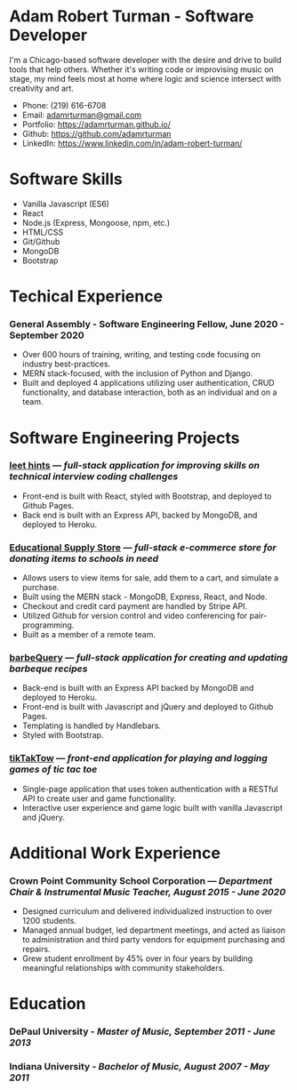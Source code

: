# Adam Robert Turman - Software Developer


I'm a Chicago-based software developer with the desire and drive to build tools that help others. Whether it's writing code or improvising music on stage, my mind feels most at home where logic and science intersect with creativity and art.


- Phone: (219) 616-6708
- Email: adamrturman@gmail.com
- Portfolio: https://adamrturman.github.io/
- Github: https://github.com/adamrturman
- LinkedIn: https://www.linkedin.com/in/adam-robert-turman/


# Software Skills
- Vanilla Javascript (ES6)
- React
- Node.js (Express, Mongoose, npm, etc.)
- HTML/CSS
- Git/Github
- MongoDB
- Bootstrap

# Techical Experience
### General Assembly - Software Engineering Fellow, June 2020 - September 2020
- Over 600 hours of training, writing, and testing code focusing on industry best-practices.
- MERN stack-focused, with the inclusion of Python and Django.
- Built and deployed 4 applications utilizing user authentication, CRUD functionality, and database interaction, both as an individual and on a team.


# Software Engineering Projects

### [leet hints](https://adamrturman.github.io/leet-hints-client/#/) — *full-stack application for improving skills on technical interview coding challenges*
- Front-end is built with React, styled with Bootstrap, and deployed to Github Pages.
- Back end is built with an Express API, backed by MongoDB, and deployed to Heroku.

### [Educational Supply Store](https://worldwide-coders.github.io/educational-store/#/) — *full-stack e-commerce store for donating items to schools in need*
- Allows users to view items for sale, add them to a cart, and simulate a purchase.
- Built using the MERN stack - MongoDB, Express, React, and Node.
- Checkout and credit card payment are handled by Stripe API.
- Utilized Github for version control and video conferencing for pair-programming.
- Built as a member of a remote team.

### [barbeQuery](https://adamrturman.github.io/barbeQuery-client/) — *full-stack application for creating and updating barbeque recipes*
- Back-end is built with an Express API backed by MongoDB and deployed to Heroku.
- Front-end is built with Javascript and jQuery and deployed to Github Pages.
- Templating is handled by Handlebars.
- Styled with Bootstrap.

### [tikTakTow](https://adamrturman.github.io/tiktaktow-client/) — *front-end application for playing and logging games of tic tac toe*
- Single-page application that uses token authentication with a RESTful API to create user and game functionality.
- Interactive user experience and game logic built with vanilla Javascript and jQuery.

# Additional Work Experience
### Crown Point Community School Corporation — *Department Chair & Instrumental Music Teacher, August 2015 - June 2020*
- Designed curriculum and delivered individualized instruction to over 1200 students.
- Managed annual budget, led department meetings, and acted as liaison to administration and third party vendors for equipment purchasing and repairs.
- Grew student enrollment by 45% over in four years by building meaningful relationships with community stakeholders.


# Education 
### DePaul University - *Master of Music, September 2011 - June 2013*

### Indiana University - *Bachelor of Music, August 2007 - May 2011*
